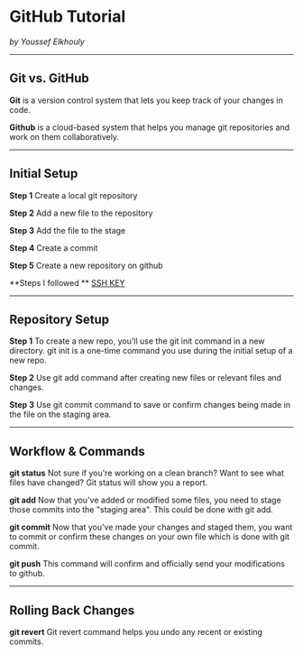 # GitHub Tutorial

_by Youssef Elkhouly_

---
## Git vs. GitHub
**Git** is a version control system that lets you keep track of your changes in code.

**Github** is a cloud-based system that helps you manage git repositories and work on them collaboratively.

---
## Initial Setup
**Step 1** Create a local git repository

**Step 2** Add a new file to the repository

**Step 3** Add the file to the stage

**Step 4** Create a commit

**Step 5** Create a new repository on github

**Steps I followed ** [SSH KEY](https://github.com/hstatsep/ide50)

---
## Repository Setup
**Step 1** To create a new repo, you'll use the git init command in a new directory. git init is a one-time command you use during the initial setup of a new repo.

**Step 2** Use git add command after creating new files or relevant files and changes.

**Step 3** Use git commit command to save or confirm changes being made in the file on the staging area.

---
## Workflow & Commands

**git status** Not sure if you're working on a clean branch? Want to see what files have changed? Git status will show you a report.

**git add** Now that you've added or modified some files, you need to stage those commits into the "staging area". This could be done with git add.

**git commit** Now that you've made your changes and staged them, you want to commit or confirm these changes on your own file which is done with git commit.

**git push** This command will confirm and officially send your modifications to github.


---
## Rolling Back Changes

**git revert** Git revert command helps you undo any recent or existing commits.
